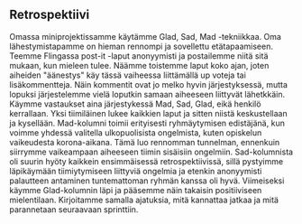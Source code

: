 ## Retrospektiivi

Omassa miniprojektissamme käytämme Glad, Sad, Mad -tekniikkaa. Oma lähestymistapamme on hieman rennompi ja sovellettu etätapaamiseen. Teemme Flingassa post-it 
-laput anonyymisti ja postailemme niitä sitä mukaan, kun mieleen tulee. Näämme toistemme laput koko ajan, joten aiheiden "äänestys" käy tässä vaiheessa liittämällä
up voteja tai lisäkommentteja. Näin kommentit ovat jo melko hyvin järjestyksessä, mutta lopuksi järjestelemme vielä loputkin samaan aiheeseen liittyvät lähetkkäin.
Käymme vastaukset aina järjestykessä Mad, Sad, Glad, eikä henkilö kerrallaan. Yksi tiimiläinen lukee kaikkien laput ja sitten niistä keskustellaan ja kysellään.
Mad-kolumni toimii erityisesti ryhmäytymisen edistäjänä, kun voimme yhdessä valitella ulkopuolisista ongelmista, kuten opiskelun vaikeudesta korona-aikana. Tämä 
luo rennomman tunnelman, ennenkuin siirrymme vaikeampaan aiheeseen tiimin sisäisiin ongelmiin. 
Sad-kolumnista oli suurin hyöty kaikkein ensimmäisessä retrospektiivissä, sillä pystyimme läpikäymään tiimiytymiseen liittyviä ongelmia ja etenkin anonyymisti 
palautteen antaminen tuntemattoman ryhmän kanssa oli hyvä. Viimeiseksi käymme Glad-kolumnin läpi ja pääsemme näin takaisin positiiviseen mielentilaan.
Kirjoitamme samalla ajatuksia, mitä kannattaa jatkaa ja mitä parannetaan seuraavaan sprinttiin. 
